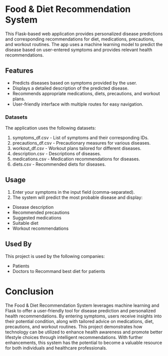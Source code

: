 
# Food & Diet Recommendation System

This Flask-based web application provides personalized disease predictions and corresponding recommendations for diet, medications, precautions, and workout routines. The app uses a machine learning model to predict the disease based on user-entered symptoms and provides relevant health recommendations.




## Features

- Predicts diseases based on symptoms provided by the user.
- Displays a detailed description of the predicted disease.
- Recommends appropriate medications, diets, precautions, and workout plans.
- User-friendly interface with multiple routes for easy navigation.

### Datasets
The application uses the following datasets:
1. symptoms_df.csv - List of symptoms and their corresponding IDs.
2. precautions_df.csv - Precautionary measures for various diseases.
3. workout_df.csv - Workout plans tailored for different diseases.
4. description.csv - Descriptions of diseases.
5. medications.csv - Medication recommendations for diseases.
6. diets.csv - Recommended diets for diseases.
## Usage

1. Enter your symptoms in the input field (comma-separated).
2. The system will predict the most probable disease and display:
- Disease description
- Recommended precautions
- Suggested medications
- Suitable diet
- Workout recommendations


## Used By

This project is used by the following companies:

- Patients
- Doctors to Recommand best diet for patients

# Conclusion

The Food & Diet Recommendation System leverages machine learning and Flask to offer a user-friendly tool for disease prediction and personalized health recommendations. By entering symptoms, users receive insights into their potential condition, along with tailored advice on medications, diet, precautions, and workout routines. This project demonstrates how technology can be utilized to enhance health awareness and promote better lifestyle choices through intelligent recommendations. With further enhancements, this system has the potential to become a valuable resource for both individuals and healthcare professionals.

